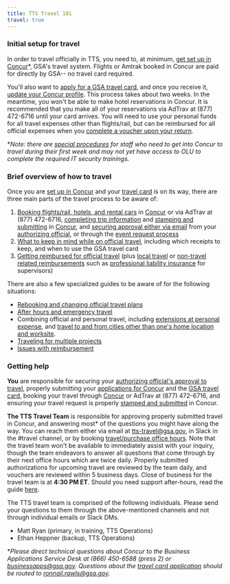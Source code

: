```yaml
---
title: TTS Travel 101
travel: true
---
```


### Initial setup for travel

In order to travel officially in TTS, you need to, at minimum, [get set up in Concur]({{site.baseurl}}/first-time-travel-get-in-concur/)\*, GSA's travel system. Flights or Amtrak booked in Concur are paid for directly by GSA-- no travel card required.

You'll also want to [apply for a GSA travel card]({{site.baseurl}}/first-time-travel-travel-card/), and once you receive it, [update your Concur profile]({{site.baseurl}}/first-time-travel-complete-concur-profile). This process takes about two weeks. In the meantime, you won't be able to make hotel reservations in Concur. It is recommended that you make all of your reservations via AdTrav at (877) 472-6716 until your card arrives. You will need to use your personal funds for all travel expenses other than flights/rail, but can be reimbursed for all official expenses when you [complete a voucher upon your return]({{site.baseurl}}/travel-guide-3-reimbursement/).

\*_Note: there are [special procedures]({{site.baseurl}}/first-time-travel-get-in-concur-pre-olu/) for staff who need to get into Concur to travel during their first week and may not yet have access to OLU to complete the required IT security trainings._

### Brief overview of how to travel

Once you are [set up in Concur]({{site.baseurl}}/first-time-travel-get-in-concur/) and your [travel card]({{site.baseurl}}/first-time-travel-travel-card/) is on its way, there are three main parts of the travel process to be aware of:

1. [Booking flights/rail, hotels, and rental cars]({{site.baseurl}}/travel-guide-1-book-travel/) in [Concur](https://travel.gsa.gov) or via AdTrav at (877) 472-6716, [completing trip information]({{site.baseurl}}/travel-guide-faq/#completing-trip-information) and [stamping and submitting]({{site.baseurl}}/travel-guide-faq/#how-to-stamp-and-submit-for-travel-team-approval) in [Concur](https://travel.gsa.gov), and [securing approval either via email]({{site.baseurl}}/travel-guide-faq/#how-to-secure-authorizing-official-approval) from your [authorizing official]({{site.baseurl}}/travel-guide-faq/#who-is-my-authorizing-official-and-what-is-my-budget), or through the [event request process]({{site.baseurl}}/travel-guide-faq/#how-can-i-get-my-travel-approved-to-attend-a-training-conference-speaking-event-or-other-irl-or-large-team-gathering)
2. [What to keep in mind while on official travel]({{site.baseurl}}/travel-guide-2-travel/), including which receipts to keep, and when to use the GSA travel card
3. [Getting reimbursed for official travel]({{site.baseurl}}/travel-guide-3-reimbursement/) (plus [local travel]({{site.baseurl}}/travel-guide-faq/#how-do-i-create-a-local-or-miscellaneous-voucher) or [non-travel related reimbursements]({{site.baseurl}}/travel-guide-faq/#how-do-i-create-a-local-or-miscellaneous-voucher) such as [professional liability insurance]({{site.baseurl}}/travel-guide-faq/#how-can-i-get-reimbursed-for-professional-liability-insurance) for supervisors)

There are also a few specialized guides to be aware of for the following situations:

- [Rebooking and changing official travel plans]({{site.baseurl}}/travel-guide-a-amended-authorizations/)
- [After hours and emergency travel]({{site.baseurl}}/travel-guide-b-after-hours-emergency-travel-authorizations)
- Combining official and personal travel, including [extensions at personal expense]({{site.baseurl}}/travel-guide-faq/#what-if-i-am-extending-travel-for-personal-reasons), and [travel to and from cities other than one's home location and worksite]({{site.baseurl}}/travel-guide-faq/#what-if-i-am-returning-to-or-traveling-from-a-location-other-than-home).
- [Traveling for multiple projects]({{site.baseurl}}/travel-guide-faq/#what-if-i-am-traveling-for-multiple-projects)
- [Issues with reimbursement]({{site.baseurl}}/travel-guide-faq/#issues-with-reimbursement)

### Getting help

**You** are responsible for securing your [authorizing official's approval to travel]({{site.baseurl}}/travel-guide-faq/#how-to-secure-authorizing-official-approval), properly submitting your [applications for Concur]({{site.baseurl}}/first-time-travel-get-in-concur/) and the [GSA travel card]({{site.baseurl}}/first-time-travel-travel-card/), booking your travel through [Concur](https://travel.gsa.gov) or AdTrav at (877) 472-6716, and ensuring your travel request is properly [stamped and submitted]({{site.baseurl}}/travel-guide-faq/#how-to-stamp-and-submit-for-travel-team-approval) in Concur.

**The TTS Travel Team** is responsible for approving properly submitted travel in Concur, and answering most\* of the questions you might have along the way. You can reach them either via email at tts-travel@gsa.gov, in Slack in the #travel channel, or by booking [travel/purchase office hours](https://sites.google.com/a/gsa.gov/tts-office-hours/). Note that the travel team won't be available to immediately assist with your inquiry, though the team endeavors to answer all questions that come through by their next office hours which are twice daily. Properly submitted authorizations for upcoming travel are reviewed by the team daily, and vouchers are reviewed within 5 business days. Close of business for the travel team is at **4:30 PM ET**. Should you need support after-hours, read the guide [here]({{site.baseurl}}/travel-guide-b-after-hours-emergency-travel-authorizations).

The TTS travel team is comprised of the following individuals. Please send your questions to them through the above-mentioned channels and not through individual emails or Slack DMs.

- Matt Ryan (primary, in training, TTS Operations)
- Ethan Heppner (backup, TTS Operations)

\*_Please direct technical questions about Concur to the Business Applications Service Desk at (866) 450-6588 (press 2) or businessapps@gsa.gov. Questions about the [travel card application]({{site.baseurl}}/first-time-travel-travel-card/) should be routed to ronnail.rawls@gsa.gov._
